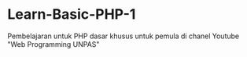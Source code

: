 # Learn-Basic-PHP-1
Pembelajaran untuk PHP dasar khusus untuk pemula di chanel Youtube "Web Programming UNPAS"

